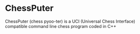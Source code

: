 # ChessPuter
ChessPuter (chess pyoo-ter) is a UCI (Universal Chess Interface) compatible command line chess program coded in C++
